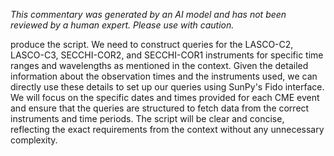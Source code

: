 _This commentary was generated by an AI model and has not been reviewed by a human expert. Please use with caution._

produce the script. We need to construct queries for the LASCO-C2, LASCO-C3, SECCHI-COR2, and SECCHI-COR1 instruments for specific time ranges and wavelengths as mentioned in the context. Given the detailed information about the observation times and the instruments used, we can directly use these details to set up our queries using SunPy's Fido interface. We will focus on the specific dates and times provided for each CME event and ensure that the queries are structured to fetch data from the correct instruments and time periods. The script will be clear and concise, reflecting the exact requirements from the context without any unnecessary complexity.
